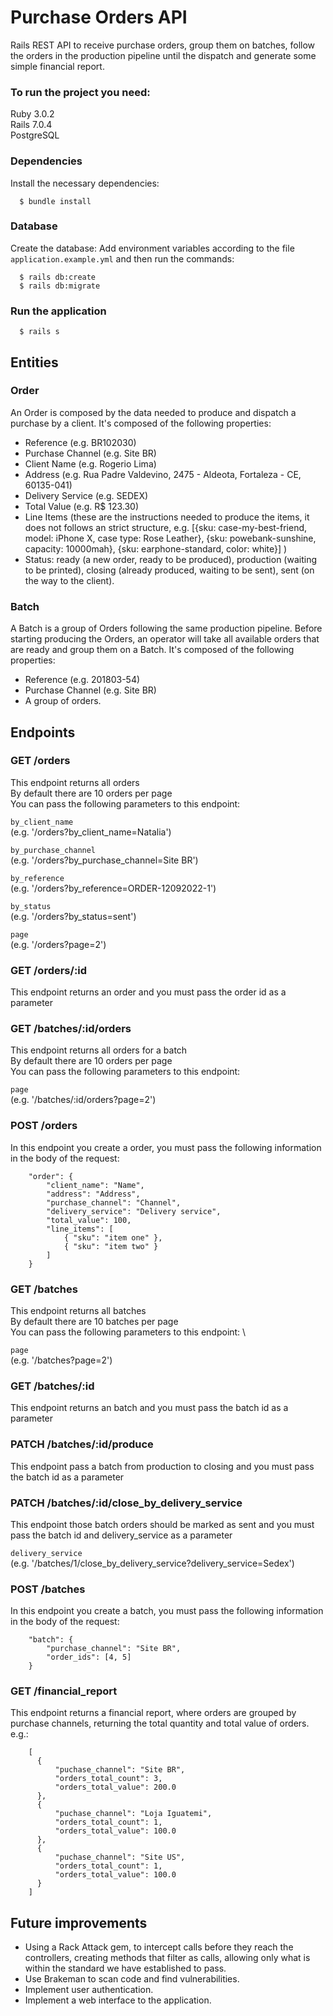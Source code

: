 # Purchase Orders API

Rails REST API to receive purchase orders, group them on batches, follow the orders in the production pipeline until the dispatch and generate some simple financial report.

### To run the project you need:

Ruby 3.0.2 \
Rails 7.0.4 \
PostgreSQL

### Dependencies

Install the necessary dependencies:

```
  $ bundle install
```

### Database

Create the database:
Add environment variables according to the file ```application.example.yml``` and then run the commands:

```
  $ rails db:create
  $ rails db:migrate
```

### Run the application

```
  $ rails s
```

## Entities

### Order

An Order is composed by the data needed to produce and dispatch a purchase by a client. It's composed of the following properties:

- Reference (e.g. BR102030)
- Purchase Channel (e.g. Site BR)
- Client Name (e.g. Rogerio Lima)
- Address (e.g. Rua Padre Valdevino, 2475 - Aldeota, Fortaleza - CE, 60135-041)
- Delivery Service (e.g. SEDEX)
- Total Value (e.g. R$ 123.30)
- Line Items (these are the instructions needed to produce the items, it does not follows an strict structure, e.g. [{sku: case-my-best-friend, model: iPhone X, case type: Rose Leather}, {sku: powebank-sunshine, capacity: 10000mah}, {sku: earphone-standard, color: white}] )
- Status: ready (a new order, ready to be produced), production (waiting to be printed), closing (already produced, waiting to be sent), sent (on the way to the client).

### Batch

A Batch is a group of Orders following the same production pipeline. Before starting producing the Orders, an operator will take all available orders that are ready and group them on a Batch. It's composed of the following properties:

- Reference (e.g. 201803-54)
- Purchase Channel (e.g. Site BR)
- A group of orders.

## Endpoints

### GET /orders
This endpoint returns all orders \
By default there are 10 orders per page \
You can pass the following parameters to this endpoint: 

`by_client_name` \
(e.g. '/orders?by_client_name=Natalia') 

`by_purchase_channel` \
(e.g. '/orders?by_purchase_channel=Site BR') 

`by_reference` \
(e.g. '/orders?by_reference=ORDER-12092022-1') 

`by_status`\
(e.g. '/orders?by_status=sent')

`page`\
(e.g. '/orders?page=2')

### GET /orders/:id
This endpoint returns an order and you must pass the order id as a parameter

### GET /batches/:id/orders
This endpoint returns all orders for a batch \
By default there are 10 orders per page \
You can pass the following parameters to this endpoint: 

`page`\
(e.g. '/batches/:id/orders?page=2')

### POST /orders
In this endpoint you create a order, you must pass the following information in the body of the request:

```
    "order": {
        "client_name": "Name",
        "address": "Address",
        "purchase_channel": "Channel",
        "delivery_service": "Delivery service",
        "total_value": 100,
        "line_items": [
            { "sku": "item one" },
            { "sku": "item two" }
        ]
    }
```

### GET /batches
This endpoint returns all batches \
By default there are 10 batches per page \
You can pass the following parameters to this endpoint: \

`page`\
(e.g. '/batches?page=2')

### GET /batches/:id
This endpoint returns an batch and you must pass the batch id as a parameter

### PATCH /batches/:id/produce
This endpoint pass a batch from production to closing and you must pass the batch id as a parameter

### PATCH /batches/:id/close_by_delivery_service
This endpoint those batch orders should be marked as sent and you must pass the batch id and delivery_service as a parameter

`delivery_service`\
(e.g. '/batches/1/close_by_delivery_service?delivery_service=Sedex')

### POST /batches
In this endpoint you create a batch, you must pass the following information in the body of the request:
```
    "batch": {
        "purchase_channel": "Site BR",
        "order_ids": [4, 5]
    }
```

### GET /financial_report
This endpoint returns a financial report, where orders are grouped by purchase channels, returning the total quantity and total value of orders.
e.g.:
```
    [
      {
          "puchase_channel": "Site BR",
          "orders_total_count": 3,
          "orders_total_value": 200.0
      },
      {
          "puchase_channel": "Loja Iguatemi",
          "orders_total_count": 1,
          "orders_total_value": 100.0
      },
      {
          "puchase_channel": "Site US",
          "orders_total_count": 1,
          "orders_total_value": 100.0
      }
    ]
```

## Future improvements
- Using a Rack Attack gem, to intercept calls before they reach the controllers, creating methods that filter as calls, allowing only what is within the standard we have established to pass.
- Use Brakeman to scan code and find vulnerabilities.
- Implement user authentication.
- Implement a web interface to the application.


